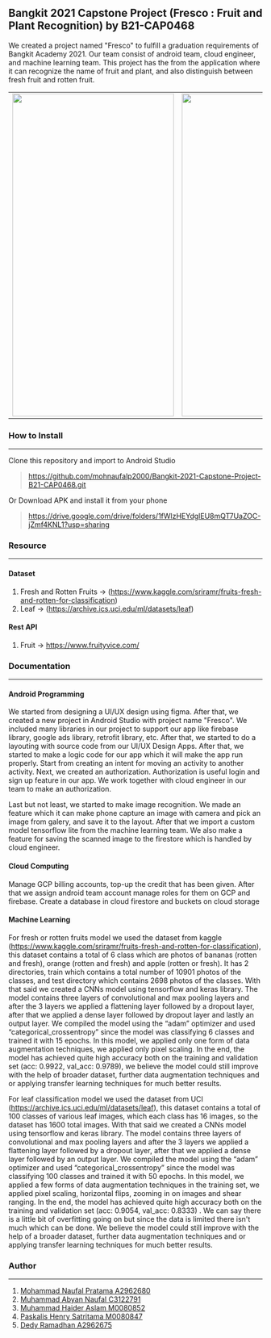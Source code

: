 ## Bangkit 2021 Capstone Project (Fresco : Fruit and Plant Recognition) by B21-CAP0468

We created a project named "Fresco" to fulfill a graduation requirements of Bangkit Academy 2021. Our team consist of android team, cloud engineer, and machine learning team.
This project has the from the application where it can recognize the name of fruit and plant, and also distinguish between fresh fruit and rotten fruit.

<table><tr>
<td> <img src="https://user-images.githubusercontent.com/49554106/121322897-9086bc00-c939-11eb-9b51-ae1080cf73d7.jpg" width="320" height="640"> </td>
<td> <img src="https://user-images.githubusercontent.com/49554106/121327939-16a50180-c93e-11eb-99e4-a71dfcf5592f.jpg" width="320" height="640"/> </td>
</tr></table>

### How to Install
___

Clone this repository and import to Android Studio

> https://github.com/mohnaufalp2000/Bangkit-2021-Capstone-Project-B21-CAP0468.git

Or Download APK and install it from your phone

> https://drive.google.com/drive/folders/1fWlzHEYdglEU8mQT7UaZOC-jZmf4KNL1?usp=sharing

### Resource
___

#### Dataset

1. Fresh and Rotten Fruits -> (https://www.kaggle.com/sriramr/fruits-fresh-and-rotten-for-classification)
2. Leaf -> (https://archive.ics.uci.edu/ml/datasets/leaf)

#### Rest API

1. Fruit -> https://www.fruityvice.com/

### Documentation
___

#### Android Programming

We started from designing a UI/UX design using figma. After that, we created a new project in Android Studio with project name "Fresco". We included many libraries in our project to support our app like firebase library, google ads library, retrofit library, etc. After that, we started to do a layouting with source code from our UI/UX Design Apps. After that, we started to make a logic code for our app which it will make the app run properly. Start from creating an intent for moving an activity to another activity. Next, we created an authorization. Authorization is useful login and sign up feature in our app. We work together with cloud engineer in our team to make an authorization.
  
Last but not least, we started to make image recognition. We made an feature which it can make phone capture an image with camera and pick an image from galery, and save it to the layout. After that we import a custom model tensorflow lite from the machine learning team. We also make a feature for saving the scanned image to the firestore which is handled by cloud engineer.  

#### Cloud Computing

Manage GCP billing accounts, top-up the credit that has been given. After that we assign android team account manage roles for them on GCP and firebase. Create a database in cloud firestore and buckets on cloud storage

#### Machine Learning

For fresh or rotten fruits model we used the dataset from kaggle (https://www.kaggle.com/sriramr/fruits-fresh-and-rotten-for-classification), this dataset contains a total of 6 class which are photos of bananas (rotten and fresh), orange (rotten and fresh) and apple (rotten or fresh). It has 2 directories, train which contains a total number of 10901 photos of the classes, and test directory which contains 2698 photos of the classes. With that said we created a CNNs model using tensorflow and keras library. The model contains three layers of convolutional and max pooling layers and after the 3 layers we applied a flattening layer followed by a dropout layer, after that we applied a dense layer followed by dropout layer and lastly an output layer. We compiled the model using the “adam” optimizer and used “categorical_crossentropy” since the model was classifying 6 classes and trained it with 15 epochs. In this model, we applied only one form of data augmentation techniques, we applied only pixel scaling. In the end, the model has achieved quite high accuracy both on the training and validation set (acc: 0.9922, val_acc: 0.9789), we believe the model could still improve with the help of broader dataset, further data augmentation techniques and or applying transfer learning techniques for much better results. 
  
For leaf classification model we used the dataset from UCI (https://archive.ics.uci.edu/ml/datasets/leaf), this dataset contains a total of 100 classes of various leaf images, which each class has 16 images, so the dataset has 1600 total images. With that said we created a CNNs model using tensorflow and keras library. The model contains three layers of convolutional and max pooling layers and after the 3 layers we applied a flattening layer followed by a dropout layer, after that we applied a dense layer followed by an output layer. We compiled the model using the “adam” optimizer and used “categorical_crossentropy” since the model was classifying 100 classes and trained it with 50 epochs. In this model, we applied a few forms of data augmentation techniques in the training set, we applied pixel scaling, horizontal flips, zooming in on images and shear ranging. In the end, the model has achieved quite high accuracy both on the training and validation set (acc: 0.9054, val_acc: 0.8333) . We can say there is a little bit of overfitting going on but since the data is limited there isn't much which can be done. We believe the model could still improve with the help of a broader dataset, further data augmentation techniques and or applying transfer learning techniques for much better results. 
  

### Author
___

1. <a href="https://github.com/mohnaufalp2000" target="_blank">Mohammad Naufal Pratama A2962680</a>
2. <a href="https://github.com/MAbyanN" target="_blank">Muhammad Abyan Naufal C3122791</a>
3. <a href="https://github.com/Astudent35" target="_blank">Muhammad Haider Aslam M0080852</a>
4. <a href="https://github.com/paskalhensa" target="_blank">Paskalis Henry Satritama M0080847</a>
5. <a href="https://github.com/dedyramadhan" target="_blank">Dedy Ramadhan A2962675</a>
